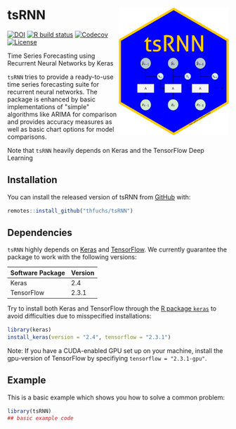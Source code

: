 tsRNN <img src="man/figures/logo.png" align="right" width="250px" />
======================

<!-- badges: start -->
[![DOI](https://zenodo.org/badge/290276771.svg)](https://zenodo.org/badge/latestdoi/290276771)
[![R build status](https://github.com/thfuchs/tsRNN/workflows/R-CMD-check/badge.svg)](https://github.com/thfuchs/tsRNN/actions)
[![Codecov](https://codecov.io/gh/thfuchs/tsRNN/branch/master/graph/badge.svg)](https://codecov.io/gh/thfuchs/tsRNN?branch=master)
[![License](https://img.shields.io/badge/License-MIT-blue.svg)](LICENSE.md)
<!-- badges: end -->

Time Series Forecasting using Recurrent Neural Networks by Keras

`tsRNN` tries to provide a ready-to-use time series forecasting suite for recurrent neural networks. The package is enhanced by basic implementations of "simple" algorithms like ARIMA for comparison and provides accuracy measures as well as basic chart options for model comparisons.  

Note that `tsRNN` heavily depends on Keras and the TensorFlow Deep Learning
    
## Installation

You can install the released version of tsRNN from [GitHub](https://github.com/thfuchs/tsRNN) with:

``` r
remotes::install_github("thfuchs/tsRNN")
```

## Dependencies

`tsRNN` highly depends on [Keras](https://keras.io/) and [TensorFlow](https://www.tensorflow.org/). We currently guarantee the package to work with the following versions:

Software Package | Version
---------------- | --------
Keras            | 2.4
TensorFlow       | 2.3.1

Try to install both Keras and TensorFlow through the [R package `keras`](https://cran.r-project.org/package=keras) to avoid difficulties due to misspecified installations:

``` r
library(keras)
install_keras(version = "2.4", tensorflow = "2.3.1")
```

Note: If you have a CUDA-enabled GPU set up on your machine, install the gpu-version of TensorFlow by specifiying `tensorflow = "2.3.1-gpu"`.

## Example

This is a basic example which shows you how to solve a common problem:

``` r
library(tsRNN)
## basic example code
```
